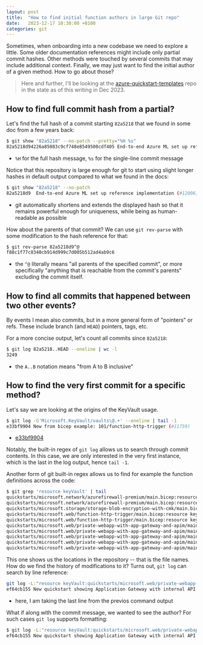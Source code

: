 ```yaml
---
layout: post
title:  "How to find initial function authors in large Git repo"
date:   2023-12-17 10:30:00 +0100
categories: git
---
```


Sometimes, when onboarding into a new codebase we need to explore a little. Some older documentation references might include only partial commit hashes. Other methods were touched by several commits that may include additional context. Finally, we may just want to find the initial author of a given method. How to go about those?

>Here and further, I'll be looking at the [azure-quickstart-templates](https://github.com/Azure/azure-quickstart-templates) repo in the state as of this writing in Dec 2023.


## How to find full commit hash from a partial?


Let's find the full hash of a commit starting `82a5218` that we found in some doc from a few years back:

```bash
$ git show "82a5218" --no-patch --pretty="%H %s"
82a5218d94226a85083c9cf748e8549500cdf405 End-to-end Azure ML set up reference implementation (#12006)
```
* `%H` for the full hash message, `%s` for the single-line commit message

Notice that this repository is large enough for git to start using slight longer hashes in default output compared to what we found in the docs:

```bash
$ git show "82a5218" --no-patch
82a5218d9  End-to-end Azure ML set up reference implementation (#12006)
```
* git automatically shortens and extends the displayed hash so that it remains powerful enough for uniqueness, while being as human-readable as possible


How about the parents of that commit? We can use `git rev-parse` with some modification to the hash reference for that:

```bash
$ git rev-parse 82a5218d9^@
f88c1f77c8340cb914d999c7d005b512ad4ab9c6
```
* the `^@` literally means "all parents of the specified commit", or more specifically "anything that is reachable from the commit's parents" excluding the commit itself.

## How to find all commits that happened between two other events?

By events I mean also commits, but in a more general form of "pointers" or refs. These include branch (and `HEAD`) pointers, tags, etc.

For a more concise output, let's count all commits since `82a5218`:

```bash
$ git log 82a5218..HEAD --oneline | wc -l
3249
```
* the `A..B` notation means "from A to B inclusive"

## How to find the very first commit for a specific method?

Let's say we are looking at the origins of the KeyVault usage.


```bash
$ git log -G'Microsoft.KeyVault/vaults\@.+' --oneline | tail -1
e33bf9904 New from bicep example: 101/function-http-trigger (#11759)
```
* [e33bf9904](https://github.com/Azure/azure-quickstart-templates/commit/e33bf9904d599f5b7fd401e8171328d460af2fbc#diff-f8d1aa6307090ce36078ceb0660eef646ab3c4a81380dadb3b93f88a0c2cd1edR180)

Notably, the built-in regex of `git log` allows us to search through commit contents. In this case, we are only interested in the very first instance, which is the last in the log output, hence `tail -1`.

Another form of git built-in regex allows us to find for example the function definitions across the code:

```bash
$ git grep 'resource keyVault' | tail
quickstarts/microsoft.network/azurefirewall-premium/main.bicep:resource keyVault 'Microsoft.KeyVault/vaults@2019-09-01' = {
quickstarts/microsoft.network/azurefirewall-premium/main.bicep:resource keyVaultName_keyVaultCASecret 'Microsoft.KeyVault/vaults/secrets@2019-09-01' = {
quickstarts/microsoft.storage/storage-blob-encryption-with-cmk/main.bicep:resource keyVault 'Microsoft.KeyVault/vaults@2021-10-01' = {
quickstarts/microsoft.web/function-http-trigger/main.bicep:resource keyVault 'Microsoft.KeyVault/vaults@2019-09-01' = {
quickstarts/microsoft.web/function-http-trigger/main.bicep:resource keyVaultSecret 'Microsoft.KeyVault/vaults/secrets@2019-09-01' = {
quickstarts/microsoft.web/private-webapp-with-app-gateway-and-apim/main.bicep:resource keyVaultPrivateEndpoint 'Microsoft.Network/privateEndpoints@2021-02-01' = {
quickstarts/microsoft.web/private-webapp-with-app-gateway-and-apim/main.bicep:  resource keyVaultPrivateDnsZoneGroup 'privateDnsZoneGroups' = {
quickstarts/microsoft.web/private-webapp-with-app-gateway-and-apim/main.bicep:resource keyVaultPrivateDnsZone 'Microsoft.Network/privateDnsZones@2020-06-01' = {
quickstarts/microsoft.web/private-webapp-with-app-gateway-and-apim/main.bicep:  resource keyVaultPrivateDnsZoneLink 'virtualNetworkLinks' = {
quickstarts/microsoft.web/private-webapp-with-app-gateway-and-apim/main.bicep:resource keyVault 'Microsoft.KeyVault/vaults@2021-04-01-preview' = {
```

This one shows us the locations in the repository -- that is the file names. How do we find the history of modifications to it? Turns out, `git log` can search by line reference:


```bash
git log -L:"resource keyVault:quickstarts/microsoft.web/private-webapp-with-app-gateway-and-apim/main.bicep" --no-patch --oneline
ef64cb155 New quickstart showing Application Gateway with internal API Management and Web App (#11939)
```
* here, I am taking the last line from the previos command output

What if along with the commit message, we wanted to see the author? For such cases `git log` supports formatting:

```bash
$ git log -L:"resource keyVault:quickstarts/microsoft.web/private-webapp-with-app-gateway-and-apim/main.bicep" --no-patch --oneline --pretty="%h %s || %an %ae" | tail -1
ef64cb155 New quickstart showing Application Gateway with internal API Management and Web App (#11939) || Michael S. Collier mcollier@microsoft.com
```